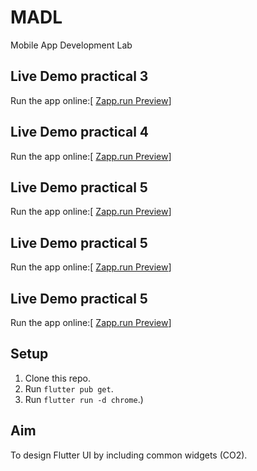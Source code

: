# MADL
Mobile App Development Lab
## Live Demo practical 3
Run the app online:[ [Zapp.run Preview](https://zapp.run/edit/flutter-zq2y0656q2z0?entry=lib/main.dart&file=assets/images)]
## Live Demo practical 4
Run the app online:[ [Zapp.run Preview](https://zapp.run/edit/flutter-zwko06p4wkp0?entry=lib/main.dart&file=lib/main.dart)]
## Live Demo practical 5
Run the app online:[ [Zapp.run Preview](https://zapp.run/edit/flutter-z7xw066s7xx0?entry=lib/main.dart&file=lib/main.dart)]
## Live Demo practical 5
Run the app online:[ [Zapp.run Preview](https://zapp.run/edit/flutter-z6be06lx6bf0?entry=lib/main.dart&file=lib/main.dart)]
## Live Demo practical 5
Run the app online:[ [Zapp.run Preview](https://zapp.run/edit/flutter-zjdu06onjdv0?entry=lib/main.dart&file=lib/main.dart)]



## Setup
1. Clone this repo.
2. Run `flutter pub get`.
3. Run `flutter run -d chrome`.)


## Aim
To design Flutter UI by including common widgets (CO2).
